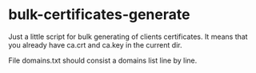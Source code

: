 # bulk-certificates-generate
Just a little script for bulk generating of clients certificates.
It means that you already have ca.crt and ca.key in the current dir.

File domains.txt should consist a domains list line by line.
